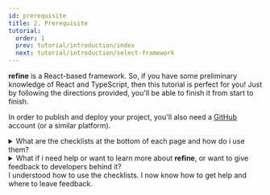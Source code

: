 ```yaml
---
id: prerequisite
title: 2. Prerequisite
tutorial:
  order: 1
  prev: tutorial/introduction/index
  next: tutorial/introduction/select-framework
---
```


**refine** is a React-based framework. So, if you have some preliminary knowledge of React and TypeScript, then this tutorial is perfect for you! Just by following the directions provided, you'll be able to finish it from start to finish.

In order to publish and deploy your project, you'll also need a [GitHub](https://github.com/) account (or a similar platform).

<details>
<summary>What are the checklists at the bottom of each page and how do i use them?</summary>

A clickable task checklist is waiting for you at the end of each page to measure your understanding of the content. Check these items off to see your progress in the Tutorial Tracker.

(This data is only saved to your browser’s local storage, and is not available elsewhere. No data is sent to, nor stored by **refine**.)

</details>

<details>
<summary>What if i need help or want to learn more about <strong>refine</strong>, or want to give feedback to developers behind it?</summary>

- [🌟 Apply for the Priority support program!](https://s.refine.dev/enterprise) you can apply to priority support program and receive assistance from the refine **core** team in your **private** channel.
- [Join the Discord Community](https://discord.gg/refine) – it is the easiest way to get help and ask questions to the community.
- [GitHub Discussions](https://github.com/refinedev/refine/discussions) – ask anything about the project or give feedback, we'd love to hear your thoughts!

</details>

<!-- <details>
<summary>What is the mini-quiz at the bottom of each page?</summary>

The mini-quiz at the bottom of each page is a quick way to test your understanding of the content. It is not required to complete the tutorial, but it is recommended to take it to make sure you understand the content.

</details> -->

<Checklist>

<ChecklistItem id="prerequisite-looks-great">
I understood how to use the checklists.
</ChecklistItem>
<ChecklistItem id="prerequisite-looks-great-2">
I now know how to get help and where to leave feedback.
</ChecklistItem>

</Checklist>
